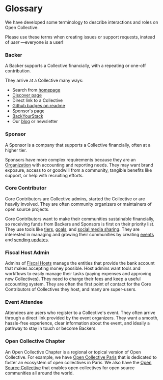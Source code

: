 # Glossary

We have developed some terminology to describe interactions and roles on Open Collective.

Please use these terms when creating issues or support requests, instead of _user_ —everyone is a user! 

### Backer

A Backer supports a Collective financially, with a repeating or one-off contribution.

They arrive at a Collective many ways:

* Search from [homepage](https://www.opencollective.com)
* [Discover page](http://opencollective.com/discover)
* Direct link to a Collective
* [Github badges on readme](../developers/readme-integration.md)
* Sponsor's page
* [BackYourStack](https://www.backyourstack.com)
* Our [blog](https://medium.com/open-collective) or newsletter

### Sponsor

A Sponsor is a company that supports a Collective financially, often at a higher tier. 

Sponsors have more complex requirements because they are an [Organization](../backers-and-sponsors/organizations.md) with accounting and reporting needs. They may want brand exposure, access to or goodwill from a community, tangible benefits like support, or help with recruiting efforts. 

### Core Contributor

Core Contributors are Collective admins, started the Collective or are heavily involved. They are often community organizers or maintainers of open source projects. 

Core Contributors want to make their communities sustainable financially, so receiving funds from Backers and Sponsors is first on their priority list. They use tools like [tiers](../collectives/tiers.md), [goals](../collectives/goals.md), and [social media sharing](../collectives/integrations.md#twitter-integration). They are interested in managing and growing their communities by creating [events](../collectives/events.md) and [sending updates](../collectives/communication.md).

### Fiscal Host Admin

Admins of [Fiscal Hosts](../hosts/) manage the entities that provide the bank account that makes accepting money possible. Host admins want tools and workflows to easily manage their tasks \(paying expenses and approving new Collectives\). They need to charge their fees and keep a useful accounting system. They are often the first point of contact for the Core Contributors of Collectives they host, and many are super-users. 

### Event Attendee

Attendees are users who register to a Collective's event. They often arrive through a direct link provided by the event organizers. They want a smooth, hassle-free experience, clear information about the event, and ideally a pathway to stay in touch or become Backers.

### Open Collective Chapter

An Open Collective Chapter is a regional or topical version of Open Collective. For example, we have [Open Collective Paris](https://opencollective.com/paris) that is dedicated to foster an ecosystem of open collectives in Paris. We also have the [Open Source Collective](https://opencollective.com/opensource) that enables open collectives for open source communities all around the world.
